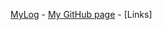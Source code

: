 [MyLog](https://farelmapm.github.io/os212/TXT/mylog.txt) -
[My GitHub page](https://github.com/farelmapm/os212/) -
[Links]
